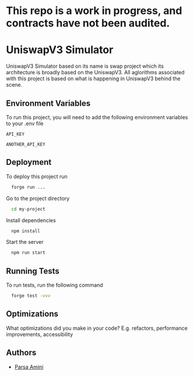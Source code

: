 # This repo is a work in progress, and contracts have not been audited.

<!-- ![Logo](https://dev-to-uploads.s3.amazonaws.com/uploads/articles/th5xamgrr6se0x5ro4g6.png) -->


# UniswapV3 Simulator
UniswapV3 Simulator based on its name is swap project which its architecture is broadly based on the UniswapV3.
All aglorithms associated with this project is based on what is happening in UniswapV3 behind the scene.


## Environment Variables

To run this project, you will need to add the following environment variables to your .env file

`API_KEY`

`ANOTHER_API_KEY`


## Deployment

To deploy this project run

```bash
  forge run ...
```



Go to the project directory

```bash
  cd my-project
```

Install dependencies

```bash
  npm install
```

Start the server

```bash
  npm run start
```


## Running Tests

To run tests, run the following command

```bash
  forge test -vvv
```


## Optimizations

What optimizations did you make in your code? E.g. refactors, performance improvements, accessibility


## Authors

- [Parsa Amini](https://www.github.com/ParsaAminpour)

